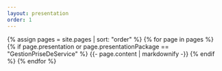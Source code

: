 ```yaml
---
layout: presentation
order: 1
---
```


{% assign pages = site.pages | sort: "order" %}
{% for page in pages %}
 {% if page.presentation or page.presentationPackage == "GestionPriseDeService" %}
    {{- page.content | markdownify -}}
  {% endif %}
{% endfor %}
